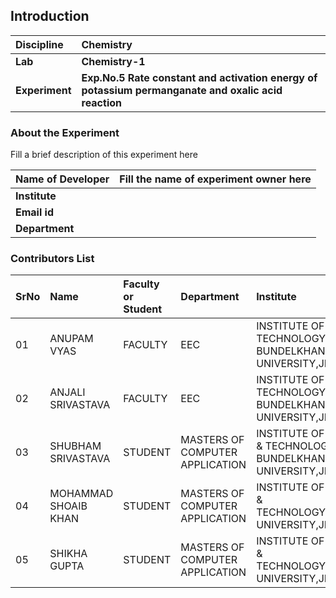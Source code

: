 ## Introduction


<b>Discipline | <b>Chemistry
:--|:--|
<b> Lab | <b> Chemistry-1
<b> Experiment|     <b> Exp.No.5 Rate constant and activation energy of potassium permanganate and oxalic acid reaction

### About the Experiment 

Fill a brief description of this experiment here

<b>Name of Developer | <b> Fill the name of experiment owner here 
:--|:--|
<b> Institute | <b>  
<b> Email id|     <b>  
<b> Department |  

### Contributors List

SrNo | Name | Faculty or Student | Department| Institute | Email id
:--|:--|:--|:--|:--|:--|
01 | ANUPAM VYAS| FACULTY | EEC | INSTITUTE OF ENGINEERING & TECHNOLOGY, BUNDELKHAND UNIVERSITY,JHANSI| .
02 | ANJALI SRIVASTAVA| FACULTY | EEC | INSTITUTE OF ENGINEERING & TECHNOLOGY, BUNDELKHAND UNIVERSITY,JHANSI| .
03 | SHUBHAM SRIVASTAVA| STUDENT | MASTERS OF COMPUTER APPLICATION | INSTITUTE OF INFORMATION & TECHNOLOGY, BUNDELKHAND UNIVERSITY,JHANSI| shubhamsri708161@gmail.com
04 | MOHAMMAD SHOAIB KHAN| STUDENT | MASTERS OF COMPUTER APPLICATION | INSTITUTE OF INFORMATION & TECHNOLOGY,BUNDELKHAND UNIVERSITY,JHANSI| khanmdshoaib8@gmail.com
05 | SHIKHA GUPTA| STUDENT | MASTERS OF COMPUTER APPLICATION | INSTITUTE OF INFORMATION & TECHNOLOGY,BUNDELKHAND UNIVERSITY,JHANSI| shikhabhu099@gmail.com


   

